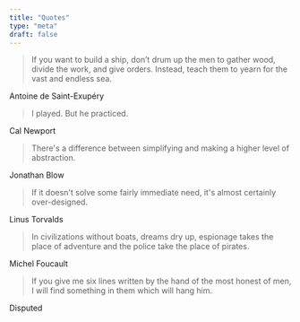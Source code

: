 ```yaml
---
title: "Quotes"
type: "meta"
draft: false
---
```


> If you want to build a ship, don’t drum up the men to gather wood, divide the
> work, and give orders. Instead, teach them to yearn for the vast and endless
> sea.

Antoine de Saint-Exupéry

> I played. But he practiced.

Cal Newport

> There's a difference between simplifying and making a higher level of
> abstraction.

Jonathan Blow

> If it doesn't solve some fairly immediate need, it's almost certainly
> over-designed.

Linus Torvalds

> In civilizations without boats, dreams dry up, espionage takes the place of
> adventure and the police take the place of pirates.

Michel Foucault

> If you give me six lines written by the hand of the most honest of men, I
> will find something in them which will hang him.

Disputed
